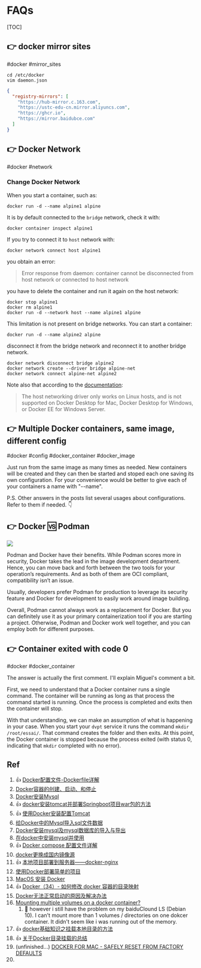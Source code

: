 # FAQs

[TOC]



## 👉 docker mirror sites
#docker  #mirror_sites

```shell
cd /etc/docker
vim daemon.json
```
```json
{
  "registry-mirrors": [
    "https://hub-mirror.c.163.com",
    "https://ustc-edu-cn.mirror.aliyuncs.com",
    "https://ghcr.io",
    "https://mirror.baidubce.com"
  ]
}
```



## 👉 Docker Network
#docker #network 

### Change Docker Network
When you start a container, such as: 
```shell
docker run -d --name alpine1 alpine
```

It is by default connected to the `bridge` network, check it with:
```shell
docker container inspect alpine1
```

If you try to connect it to `host` network with:
```shell
docker network connect host alpine1
```

you obtain an error:
> Error response from daemon: container cannot be disconnected from host network or connected to host network

you have to delete the container and run it again on the host network:
```shell
docker stop alpine1
docker rm alpine1
docker run -d --network host --name alpine1 alpine
```

This limitation is not present on bridge networks. You can start a container:
```shell
docker run -d --name alpine2 alpine
```

disconnect it from the bridge network and reconnect it to another bridge network.
```shell
docker network disconnect bridge alpine2
docker network create --driver bridge alpine-net
docker network connect alpine-net alpine2
```

Note also that according to the [documentation](https://docs.docker.com/network/host/):

> The host networking driver only works on Linux hosts, and is not supported on Docker Desktop for Mac, Docker Desktop for Windows, or Docker EE for Windows Server.



[How to change the network of a running docker container?]: https://stackoverflow.com/questions/54720587/how-to-change-the-network-of-a-running-docker-container

[👍 Docker容器网络更改 | 51cto]: https://blog.51cto.com/u_15127640/3909055
[👍 Docker容器间网络通信的方案 - 运维笔记 | 51cto]: https://blog.51cto.com/u_6215974/4937668
[👍 docker容器内部端口映射到外部宿主机端口 | 51cto]: https://blog.51cto.com/lovebetterworld/2839896#2ipip19216810214_30

[Docker 之容器间通信配置 | 腾讯云]: https://cloud.tencent.com/developer/article/1674259
[Docker容器访问宿主机 | 简书]: https://www.jianshu.com/p/4a358a120983



## 👉 Multiple Docker containers, same image, different config
#docker #config #docker_container #docker_image

Just run from the same image as many times as needed. New containers will be created and they can then be started and stoped each one saving its own configuration. For your convenience would be better to give each of your containers a name with "--name".


P.S.
Other answers in the posts list several usages about configurations. Refer to them if needed. 👇

[Multiple Docker containers, same image, different config]: https://stackoverflow.com/questions/38980547/multiple-docker-containers-same-image-different-config



## 👉 Docker 🆚 Podman
![](../../../../../../Assets/Pics/Pasted%20image%2020231002213140.png)

Podman and Docker have their benefits. While Podman scores more in security, Docker takes the lead in the image development department. Hence, you can move back and forth between the two tools for your operation’s requirements. And as both of them are OCI compliant, compatibility isn’t an issue.

Usually, developers prefer Podman for production to leverage its security feature and Docker for development to easily work around image building.

Overall, Podman cannot always work as a replacement for Docker. But you can definitely use it as your primary containerization tool if you are starting a project. Otherwise, Podman and Docker work well together, and you can employ both for different purposes.

[Podman vs Docker Comparison: Which Container Tool is Better?]: https://testsigma.com/blog/podman-vs-docker/ 

[👍 Docker Vs Podman]: https://medium.com/@cloudbunny/docker-vs-podman-c03359fabf77



## 👉 Container exited with code 0
#docker #docker_container 

The answer is actually the first comment. I'll explain Miguel's comment a bit.

First, we need to understand that a Docker container runs a single command. The container will be running as long as that process the command started is running. Once the process is completed and exits then the container will stop.

With that understanding, we can make an assumption of what is happening in your case. When you start your `dvpt` service it runs the command `mkdir /root/essai/`. That command creates the folder and then exits. At this point, the Docker container is stopped because the process exited (with status 0, indicating that `mkdir` completed with no error).

[exited with code 0 docker | Stackoverflow]: https://stackoverflow.com/a/44891777/16542494



## Ref
1. 👍 [Docker配置文件-Dockerfile详解](https://www.cnblogs.com/pengrj/p/13600185.html) 
2. [Docker容器的创建、启动、和停止](https://www.cnblogs.com/linjiqin/p/8608975.html) 
3. [Docker安装Mysql](https://wangchujiang.com/mysql-tutorial/chapter2/2.3.html)
4. 👍 [docker安装tomcat并部署Springboot项目war包的方法](http://m.studyofnet.com/news/6041.html)
5. 👍 [使用Docker安装配置Tomcat](https://www.voidking.com/dev-docker-tomcat/)
6. [给Docker中的Mysql导入sql文件数据](https://blog.csdn.net/fxtxz2/article/details/103362243)
7. [Docker安装mysql及mysql数据库的导入与导出](https://blog.csdn.net/weixin_36586564/article/details/102589486)
8. [在docker中安装mysql并使用](https://blog.51cto.com/u_15127647/4312701)
9. 👍 [Docker compose 配置文件详解](https://www.jianshu.com/p/2217cfed29d7)
10. [docker更换成国内镜像源](https://blog.51cto.com/u_13281972/2997681)
11. 👍 [本地项目部署到服务器——docker-nginx](httpns://cloud.tencent.com/developer/article/1644896)
12. [使用Docker部署简单的项目](https://segmentfault.com/a/1190000039239790)
13. [MacOS 安装 Docker](https://www.widuu.com/docker/installation/mac.html)
14. 👍 [Docker（34）- 如何修改 docker 容器的目录映射 ](https://www.cnblogs.com/poloyy/p/13993832.html)
15. [Docker无法正常启动的原因及解决办法](https://blog.csdn.net/u010716706/article/details/69524863)
16. [Mounting multiple volumes on a docker container?](https://stackoverflow.com/questions/18861834/mounting-multiple-volumes-on-a-docker-container) 
    1. 🤷 however i still have the problem on my baiduClound LS (Debian 10). I can't mount more than 1 volumes / directories on one dokcer container.  It didn't seem like i was running out of the memory. 
17. 👍 [docker基础知识之挂载本地目录的方法](https://blog.51cto.com/6226001001/1953035)
18. 👍 [关于Docker目录挂载的总结](https://www.cnblogs.com/ivictor/p/4834864.html)
19. (unfinished...) [DOCKER FOR MAC - SAFELY RESET FROM FACTORY DEFAULTS](https://corgibytes.com/blog/2019/05/13/docker-for-mac-safely-reset-from-factory-defaults/)
20. 

